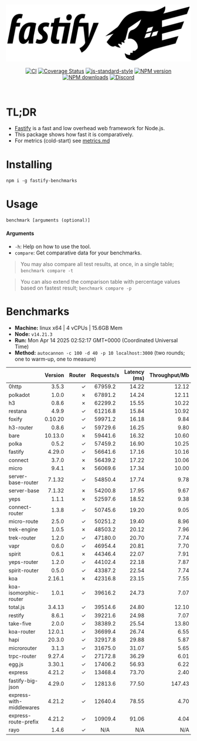<div align="center">
  <img src="https://github.com/fastify/graphics/raw/HEAD/fastify-landscape-outlined.svg" width="650" height="auto"/>
</div>

<div align="center">

[![CI](https://github.com/fastify/fastify/workflows/ci/badge.svg)](https://github.com/fastify/fastify/actions/workflows/ci.yml)
[![Coverage Status](https://coveralls.io/repos/github/fastify/fastify/badge.svg?branch=master)](https://coveralls.io/github/fastify/fastify?branch=master)
[![js-standard-style](https://img.shields.io/badge/code%20style-standard-brightgreen.svg?style=flat)](http://standardjs.com/)
[![NPM version](https://img.shields.io/npm/v/fastify.svg?style=flat)](https://www.npmjs.com/package/fastify)
[![NPM downloads](https://img.shields.io/npm/dm/fastify.svg?style=flat)](https://www.npmjs.com/package/fastify) [![Discord](https://img.shields.io/discord/725613461949906985)](https://discord.gg/fastify)

</div>
<br />

# TL;DR

* [Fastify](https://github.com/fastify/fastify) is a fast and low overhead web framework for Node.js.
* This package shows how fast it is comparatively.
* For metrics (cold-start) see [metrics.md](./METRICS.md)

# Installing

```
npm i -g fastify-benchmarks
```

# Usage

```
benchmark [arguments (optional)]
```

#### Arguments

* `-h`: Help on how to use the tool.
* `compare`: Get comparative data for your benchmarks.

> You may also compare all test results, at once, in a single table; `benchmark compare -t`

> You can also extend the comparison table with percentage values based on fastest result; `benchmark compare -p`
# Benchmarks

* __Machine:__ linux x64 | 4 vCPUs | 15.6GB Mem
* __Node:__ `v14.21.3`
* __Run:__ Mon Apr 14 2025 02:52:17 GMT+0000 (Coordinated Universal Time)
* __Method:__ `autocannon -c 100 -d 40 -p 10 localhost:3000` (two rounds; one to warm-up, one to measure)

|                          | Version | Router | Requests/s | Latency (ms) | Throughput/Mb |
| :--                      | --:     | --:    | :-:        | --:          | --:           |
| 0http                    | 3.5.3   | ✓      | 67959.2    | 14.22        | 12.12         |
| polkadot                 | 1.0.0   | ✗      | 67891.2    | 14.24        | 12.11         |
| h3                       | 0.8.6   | ✗      | 62299.2    | 15.55        | 10.22         |
| restana                  | 4.9.9   | ✓      | 61216.8    | 15.84        | 10.92         |
| foxify                   | 0.10.20 | ✓      | 59971.2    | 16.18        | 9.84          |
| h3-router                | 0.8.6   | ✓      | 59729.6    | 16.25        | 9.80          |
| bare                     | 10.13.0 | ✗      | 59441.6    | 16.32        | 10.60         |
| polka                    | 0.5.2   | ✓      | 57459.2    | 16.90        | 10.25         |
| fastify                  | 4.29.0  | ✓      | 56641.6    | 17.16        | 10.16         |
| connect                  | 3.7.0   | ✗      | 56439.2    | 17.22        | 10.06         |
| micro                    | 9.4.1   | ✗      | 56069.6    | 17.34        | 10.00         |
| server-base-router       | 7.1.32  | ✓      | 54850.4    | 17.74        | 9.78          |
| server-base              | 7.1.32  | ✗      | 54200.8    | 17.95        | 9.67          |
| yeps                     | 1.1.1   | ✗      | 52597.6    | 18.52        | 9.38          |
| connect-router           | 1.3.8   | ✓      | 50745.6    | 19.20        | 9.05          |
| micro-route              | 2.5.0   | ✓      | 50251.2    | 19.40        | 8.96          |
| trek-engine              | 1.0.5   | ✗      | 48503.2    | 20.12        | 7.96          |
| trek-router              | 1.2.0   | ✓      | 47180.0    | 20.70        | 7.74          |
| vapr                     | 0.6.0   | ✓      | 46954.4    | 20.81        | 7.70          |
| spirit                   | 0.6.1   | ✗      | 44346.4    | 22.07        | 7.91          |
| yeps-router              | 1.2.0   | ✓      | 44102.4    | 22.18        | 7.87          |
| spirit-router            | 0.5.0   | ✓      | 43387.2    | 22.54        | 7.74          |
| koa                      | 2.16.1  | ✗      | 42316.8    | 23.15        | 7.55          |
| koa-isomorphic-router    | 1.0.1   | ✓      | 39616.2    | 24.73        | 7.07          |
| total.js                 | 3.4.13  | ✓      | 39514.6    | 24.80        | 12.10         |
| restify                  | 8.6.1   | ✓      | 39221.6    | 24.98        | 7.07          |
| take-five                | 2.0.0   | ✓      | 38389.2    | 25.54        | 13.80         |
| koa-router               | 12.0.1  | ✓      | 36699.4    | 26.74        | 6.55          |
| hapi                     | 20.3.0  | ✓      | 32917.8    | 29.88        | 5.87          |
| microrouter              | 3.1.3   | ✓      | 31675.0    | 31.07        | 5.65          |
| trpc-router              | 9.27.4  | ✓      | 27172.8    | 36.29        | 6.01          |
| egg.js                   | 3.30.1  | ✓      | 17406.2    | 56.93        | 6.22          |
| express                  | 4.21.2  | ✓      | 13468.4    | 73.70        | 2.40          |
| fastify-big-json         | 4.29.0  | ✓      | 12813.6    | 77.50        | 147.43        |
| express-with-middlewares | 4.21.2  | ✓      | 12640.4    | 78.55        | 4.70          |
| express-route-prefix     | 4.21.2  | ✓      | 10909.4    | 91.06        | 4.04          |
| rayo                     | 1.4.6   | ✓      | N/A        | N/A          | N/A           |
